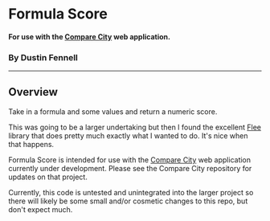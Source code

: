 ﻿Formula Score
================

#### For use with the [Compare City](https://github.com/dwfennell/compare-city-2000 "Compare City") web application.
### By Dustin Fennell

****

## Overview

Take in a formula and some values and return a numeric score. 

This was going to be a larger undertaking but then I found the excellent [Flee](http://flee.codeplex.com/ "Flee!") library that does pretty much exactly what I wanted to do. It's nice when that happens.

Formula Score is intended for use with the [Compare City](https://github.com/dwfennell/compare-city-2000 "Compare City") web application currently under development. Please see the Compare City repository for updates on that project.

Currently, this code is untested and unintegrated into the larger project so there will likely be some small and/or cosmetic changes to this repo, but don't expect much.
